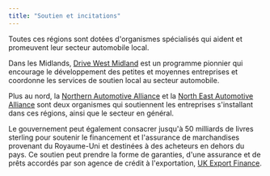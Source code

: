 ```yaml
---
title: "Soutien et incitations"
---
```


Toutes ces régions sont dotées d'organismes spécialisés qui aident et promeuvent leur secteur automobile local.

Dans les Midlands, [Drive West Midland](http://www.drivewestmidlands.co.uk/) est un programme pionnier qui encourage le développement des petites et moyennes entreprises et coordonne les services de soutien local au secteur automobile. 

Plus au nord, la [Northern Automotive Alliance](http://northernautoalliance.com/) et la [North East Automotive Alliance](https://www.northeastautomotivealliance.com/) sont deux organismes qui soutiennent les entreprises s'installant dans ces régions, ainsi que le secteur en général. 

Le gouvernement peut également consacrer jusqu'à 50 milliards de livres sterling pour soutenir le financement et l'assurance de marchandises provenant du Royaume-Uni et destinées à des acheteurs en dehors du pays. Ce soutien peut prendre la forme de garanties, d'une assurance et de prêts accordés par son agence de crédit à l'exportation, [UK Export Finance](https://www.gov.uk/guidance/inward-investment-access-to-the-uks-export-credit-agency).
